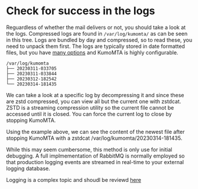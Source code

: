 # Check for success in the logs

Reguardless of whether the mail delivers or not, you should take a look at the logs.  Compressed logs are found in ```/var/log/kumomta/``` as can be seen in this tree. Logs are bundled by day and compressed, so to read these, you need to unpack them first. The logs are typically stored in date formatted files, but you have [many options](https://docs.kumomta.com/userguide/configuration/logging/) and KumoMTA is highly configurable.

```info
/var/log/kumomta
├── 20230311-033705
├── 20230311-033844
├── 20230312-182542
└── 20230314-181435
```

We can take a look at a specific log by decompressing it and since these are zstd compressed, you can view all but the current one with zstdcat.  ZSTD is a streaming compression utility so the current file cannot be accessed until it is closed.  You can force the current log to close by stopping KumoMTA.

Using the example above, we can see the content of the newest file after stopping KumoMTA with a zstdcat /var/log/kumomta/20230314-181435.

While this may seem cumbersome, this method is only use for initial debugging.  A full implmementation of RabbitMQ is normally employed so that production logging events are streamed in real-time to your external logging database.

Logging is a complex topic and shoudl be reviewd [here](https://docs.kumomta.com/reference/kumo/configure_local_logs/)

